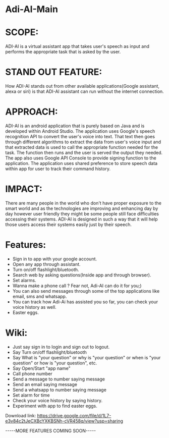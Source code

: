 # Adi-AI-Main

# SCOPE:
ADI-AI is a virtual assistant app that takes user's speech as input and performs the appropriate task that is asked by the user.

# STAND OUT FEATURE:
How ADI-AI stands out from other available applications(Google assistant, alexa or siri) is that ADI-AI assistant can run without the internet connection.

# APPROACH:
ADI-AI is an android application that is purely based on Java and is developed within Android Studio. The application uses Google's speech recognition API to convert the user's voice into text. That text then goes through different algorithms to extract the data from user's voice input and that extracted data is used to call the appropriate function needed for the task. The function then runs and the user is served the output they needed. The app also uses Google API Console to provide signing function to the application. The application uses shared preference to store speech data within app for user to track their command history.

# IMPACT:
There are many people in the world who don't have proper exposure to the smart world and as the technologies are improving and enhancing day by day however user friendly they might be some people still face difficulties accessing their systems. ADI-AI is designed in such a way that it will help those users access their systems easily just by their speech.

# Features:
- Sign in to app with your google account.
- Open any app through assistant.
- Turn on/off flashlight/bluetooth.
- Search web by asking questions(Inside app and through browser).
- Set alarms.
- Wanna make a phone call ? Fear not, Adi-AI can do it for you;)
- You can also send messages through some of the top applications like email, sms and whatsapp.
- You can track how Adi-Ai has assisted you so far, you can check your voice history as well.
- Easter eggs.

# Wiki:
- Just say sign in to login and sign out to logout.
- Say Turn on/off flashlight/bluetooth
- Say What is "your question" or why is "your question" or when is "your question" or how is "your question", etc.
- Say Open/Start "app name"
- Call phone number
- Send a message to number saying message
- Send an email saying message
- Send a whatsapp to number saying message
- Set alarm for time
- Check your voice history by saying history.
- Experiment with app to find easter eggs.

Download link: https://drive.google.com/file/d/1L7-e3v84c2tJeCXBcYXKBSNh-cVR458q/view?usp=sharing

-----MORE FEATURES COMING SOON-----
